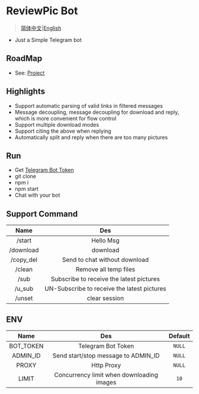 # ReviewPic Bot

> [简体中文](./README.ZH.md)|[English](./README.md)

* Just a Simple Telegram bot

## RoadMap

* See: [Project](https://github.com/IITII/tg_setu_bot/projects/1)

## Highlights

* Support automatic parsing of valid links in filtered messages
* Message decoupling, message decoupling for download and reply, which is more convenient for flow control
* Support multiple download modes
* Support citing the above when replying
* Automatically split and reply when there are too many pictures

## Run

* Get [Telegram Bot Token](https://sendpulse.com/knowledge-base/chatbot/create-telegram-chatbot)
* git clone
* npm i
* npm start
* Chat with your bot

## Support Command

|   Name    |                     Des                     |
|:---------:|:-------------------------------------------:|
|  /start   |                  Hello Msg                  |
| /download |                  download                   |
| /copy_del |        Send to chat without download        |
|  /clean   |            Remove all temp files            |
|   /sub    |  Subscribe to receive the latest pictures   |
|  /u_sub   | UN-Subscribe to receive the latest pictures |
|  /unset   |                clear session                |

## ENV

|   Name    |                    Des                    | Default |
|:---------:|:-----------------------------------------:|:-------:|
| BOT_TOKEN |            Telegram Bot Token             | `NULL`  |
| ADMIN_ID  |    Send start/stop message to ADMIN_ID    | `NULL`  |
|   PROXY   |                Http Proxy                 | `NULL`  |
|   LIMIT   | Concurrency limit when downloading images |  `10`   |

